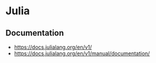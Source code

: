 # Julia

## Documentation

- <https://docs.julialang.org/en/v1/>
- <https://docs.julialang.org/en/v1/manual/documentation/>
